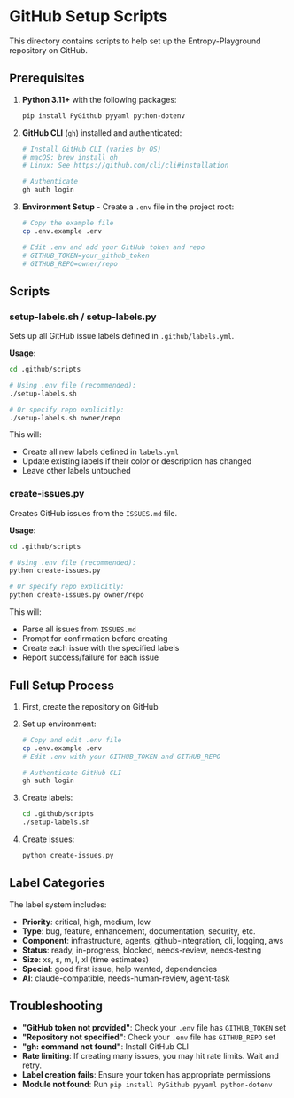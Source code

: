 # GitHub Setup Scripts

This directory contains scripts to help set up the Entropy-Playground repository on GitHub.

## Prerequisites

1. **Python 3.11+** with the following packages:
   ```bash
   pip install PyGithub pyyaml python-dotenv
   ```

2. **GitHub CLI** (`gh`) installed and authenticated:
   ```bash
   # Install GitHub CLI (varies by OS)
   # macOS: brew install gh
   # Linux: See https://github.com/cli/cli#installation
   
   # Authenticate
   gh auth login
   ```

3. **Environment Setup** - Create a `.env` file in the project root:
   ```bash
   # Copy the example file
   cp .env.example .env
   
   # Edit .env and add your GitHub token and repo
   # GITHUB_TOKEN=your_github_token
   # GITHUB_REPO=owner/repo
   ```

## Scripts

### setup-labels.sh / setup-labels.py

Sets up all GitHub issue labels defined in `.github/labels.yml`.

**Usage:**
```bash
cd .github/scripts

# Using .env file (recommended):
./setup-labels.sh

# Or specify repo explicitly:
./setup-labels.sh owner/repo
```

This will:
- Create all new labels defined in `labels.yml`
- Update existing labels if their color or description has changed
- Leave other labels untouched

### create-issues.py

Creates GitHub issues from the `ISSUES.md` file.

**Usage:**
```bash
cd .github/scripts

# Using .env file (recommended):
python create-issues.py

# Or specify repo explicitly:
python create-issues.py owner/repo
```

This will:
- Parse all issues from `ISSUES.md`
- Prompt for confirmation before creating
- Create each issue with the specified labels
- Report success/failure for each issue

## Full Setup Process

1. First, create the repository on GitHub

2. Set up environment:
   ```bash
   # Copy and edit .env file
   cp .env.example .env
   # Edit .env with your GITHUB_TOKEN and GITHUB_REPO
   
   # Authenticate GitHub CLI
   gh auth login
   ```

3. Create labels:
   ```bash
   cd .github/scripts
   ./setup-labels.sh
   ```

4. Create issues:
   ```bash
   python create-issues.py
   ```

## Label Categories

The label system includes:

- **Priority**: critical, high, medium, low
- **Type**: bug, feature, enhancement, documentation, security, etc.
- **Component**: infrastructure, agents, github-integration, cli, logging, aws
- **Status**: ready, in-progress, blocked, needs-review, needs-testing
- **Size**: xs, s, m, l, xl (time estimates)
- **Special**: good first issue, help wanted, dependencies
- **AI**: claude-compatible, needs-human-review, agent-task

## Troubleshooting

- **"GitHub token not provided"**: Check your `.env` file has `GITHUB_TOKEN` set
- **"Repository not specified"**: Check your `.env` file has `GITHUB_REPO` set
- **"gh: command not found"**: Install GitHub CLI
- **Rate limiting**: If creating many issues, you may hit rate limits. Wait and retry.
- **Label creation fails**: Ensure your token has appropriate permissions
- **Module not found**: Run `pip install PyGithub pyyaml python-dotenv`